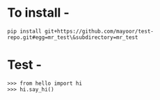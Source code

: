 # To install - 
```
pip install git+https://github.com/mayoor/test-repo.git#egg=mr_test\&subdirectory=mr_test
```

# Test - 
```
>>> from hello import hi
>>> hi.say_hi()
```
